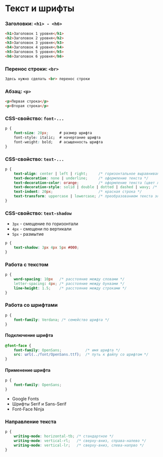 # Текст и шрифты


<!-- xxxxxxxxxxxxxxxxxxxxxxxxxxxxxxxxxxxxxxxxxxxxxxxxxxxxxxx -->
### Заголовки: `<h1> - <h6>`
<!-- xxxxxxxxxxxxxxxxxxxxxxxxxxxxxxxxxxxxxxxxxxxxxxxxxxxxxxx -->
```html
<h1>Заголовок 1 уровня</h1>
<h2>Заголовок 2 уровня</h2>
<h3>Заголовок 3 уровня</h3>
<h4>Заголовок 4 уровня</h4>
<h5>Заголовок 5 уровня</h5>
<h6>Заголовок 6 уровня</h6>
```


<!-- xxxxxxxxxxxxxxxxxxxxxxxxxxxxxxxxxxxxxxxxxxxxxxxxxxxxxxx -->
### Перенос строки: `<br>`
<!-- xxxxxxxxxxxxxxxxxxxxxxxxxxxxxxxxxxxxxxxxxxxxxxxxxxxxxxx -->
```html
Здесь нужно сделать <br> перенос строки
```


<!-- xxxxxxxxxxxxxxxxxxxxxxxxxxxxxxxxxxxxxxxxxxxxxxxxxxxxxxx -->
### Абзац: `<p>`
<!-- xxxxxxxxxxxxxxxxxxxxxxxxxxxxxxxxxxxxxxxxxxxxxxxxxxxxxxx -->
```html
<p>Первая строка</p>
<p>Вторая строка</p>
```


<!-- xxxxxxxxxxxxxxxxxxxxxxxxxxxxxxxxxxxxxxxxxxxxxxxxxxxxxxx -->
### CSS-свойство: `font-...`
<!-- xxxxxxxxxxxxxxxxxxxxxxxxxxxxxxxxxxxxxxxxxxxxxxxxxxxxxxx -->
```css
p {
	font-size: 20px;     # размер шрифта
	font-style: italic;  # начертание шрифта
	font-weight: bold;   # асыщенность шрифта
}
```


<!-- xxxxxxxxxxxxxxxxxxxxxxxxxxxxxxxxxxxxxxxxxxxxxxxxxxxxxxx -->
### CSS-свойство: `text-...`
<!-- xxxxxxxxxxxxxxxxxxxxxxxxxxxxxxxxxxxxxxxxxxxxxxxxxxxxxxx -->
```css
p {
	text-align: center | left | right;     /* горизонтальное выравнивание текста в пределах элемента */
	text-decoration: none | underline;     /* оформление текста */
	text-decoration-color: orange;         /* оформление текста (цвет линии) */
	text-decoration-style: solid | double | dotted | dashed | wavy; /* оформление текста (стиль линии) */
	text-indent: 20px;                     /* красная строка */
	text-transform: uppercase | lowercase; /* преобразованием текста элемента в заглавные или прописные символы */
}
```


<!-- xxxxxxxxxxxxxxxxxxxxxxxxxxxxxxxxxxxxxxxxxxxxxxxxxxxxxxx -->
### CSS-свойство: `text-shadow`
<!-- xxxxxxxxxxxxxxxxxxxxxxxxxxxxxxxxxxxxxxxxxxxxxxxxxxxxxxx -->
- `3px` - смещение по горизонтали
- `4px` - смещени по вертикали
- `5px` - размытие

```css
p {
	text-shadow: 3px 4px 5px #000;
}
```


<!-- xxxxxxxxxxxxxxxxxxxxxxxxxxxxxxxxxxxxxxxxxxxxxxxxxxxxxxx -->
### Работа с текстом
<!-- xxxxxxxxxxxxxxxxxxxxxxxxxxxxxxxxxxxxxxxxxxxxxxxxxxxxxxx -->
```css
p {
	word-spacing: 10px   /* расстояние между словами */
	letter-spacing: 4px; /* расстояние между буквами */
	line-height: 1.5;    /* расстояние между строками */
}
```


<!-- xxxxxxxxxxxxxxxxxxxxxxxxxxxxxxxxxxxxxxxxxxxxxxxxxxxxxxx -->
### Работа со шрифтами
<!-- xxxxxxxxxxxxxxxxxxxxxxxxxxxxxxxxxxxxxxxxxxxxxxxxxxxxxxx -->
```css
p {
	font-family: Verdana; /* семейство шрифта */
}
```

<!------------------------------------------------------------->
#### Подключение шрифта
<!------------------------------------------------------------->
```css
@font-face {
	font-family: OpenSans;           /* имя шрифта */
	src: url(../font/OpenSans.ttf);  /* путь к файлу со шрифтом */
}
```

<!------------------------------------------------------------->
#### Применение шрифта
<!------------------------------------------------------------->
```css
p {
	font-family: OpenSans;
}
```

- Google Fonts
- Шрифты Serif и Sans-Serif
- Font-Face Ninja


<!-- xxxxxxxxxxxxxxxxxxxxxxxxxxxxxxxxxxxxxxxxxxxxxxxxxxxxxxx -->
### Направление текста
<!-- xxxxxxxxxxxxxxxxxxxxxxxxxxxxxxxxxxxxxxxxxxxxxxxxxxxxxxx -->
```css
p {
	writing-mode: horizontal-tb; /* стандартное */
	writing-mode: vertical-rl;   /* сверху-вниз, справа-налево */
	writing-mode: vertical-lr;   /* сверху-вниз, слева-напрво */
}
```
